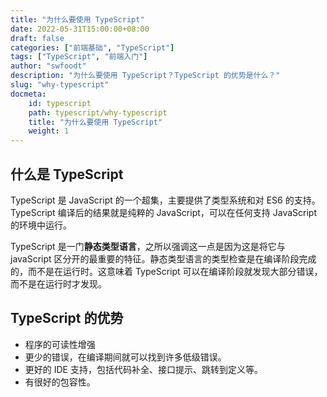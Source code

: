 ```yaml
---
title: "为什么要使用 TypeScript"
date: 2022-05-31T15:00:00+08:00
draft: false
categories: ["前端基础", "TypeScript"]
tags: ["TypeScript", "前端入门"]
author: "swfoodt"
description: "为什么要使用 TypeScript？TypeScript 的优势是什么？"
slug: "why-typescript"
docmeta:
    id: typescript
    path: typescript/why-typescript
    title: "为什么要使用 TypeScript"
    weight: 1
---
```


## 什么是 TypeScript

TypeScript 是 JavaScript 的一个超集，主要提供了类型系统和对 ES6 的支持。TypeScript 编译后的结果就是纯粹的 JavaScript，可以在任何支持 JavaScript 的环境中运行。

TypeScript 是一门**静态类型语言**，之所以强调这一点是因为这是将它与 javaScript 区分开的最重要的特征。静态类型语言的类型检查是在编译阶段完成的，而不是在运行时。这意味着 TypeScript 可以在编译阶段就发现大部分错误，而不是在运行时才发现。

## TypeScript 的优势

- 程序的可读性增强
- 更少的错误，在编译期间就可以找到许多低级错误。
- 更好的 IDE 支持，包括代码补全、接口提示、跳转到定义等。
- 有很好的包容性。

